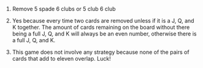 1) Remove 5 spade 6 clubs or
5 club 6 club

2) Yes because every time two cards are removed unless if it is a J, Q, and K together. The amount of cards remaining on the board without there being a full J, Q, and K will always be an even number, otherwise there is a full J, Q, and K.

3) This game does not involve any strategy because none of the pairs of cards that add to eleven overlap. Luck!